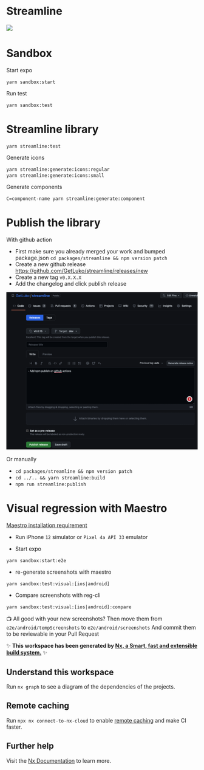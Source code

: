 # Streamline

<a alt="Nx logo" href="https://nx.dev" target="_blank" rel="noreferrer"><img src="https://raw.githubusercontent.com/nrwl/nx/master/images/nx-logo.png" width="45"></a>

# Sandbox

Start expo

```
yarn sandbox:start
```

Run test

```
yarn sandbox:test
```

# Streamline library

```
yarn streamline:test
```

Generate icons

```
yarn streamline:generate:icons:regular
yarn streamline:generate:icons:small
```

Generate components

```
C=component-name yarn streamline:generate:component
```

# Publish the library

With github action

- First make sure you already merged your work and bumped package.json `cd packages/streamline && npm version patch`
- Create a new github release https://github.com/GetLuko/streamline/releases/new
- Create a new tag `v0.X.X.X`
- Add the changelog and click publish release

![alt text](./docs/npm_publish.png 'Npm publish')

Or manually

- `cd packages/streamline && npm version patch`
- `cd ../.. && yarn streamline:build`
- `npm run streamline:publish`

# Visual regression with Maestro

[Maestro installation requirement](https://maestro.mobile.dev/getting-started/installing-maestro)

- Run iPhone `12` simulator or `Pixel 4a API 33` emulator

- Start expo

```
yarn sandbox:start:e2e
```

- re-generate screenshots with maestro

```
yarn sandbox:test:visual:[ios|android]
```

- Compare screenshots with reg-cli

```
yarn sandbox:test:visual:[ios|android]:compare
```

📺 All good with your new screenshots?
Then move them from `e2e/android/tempScreenshots` to `e2e/android/screenshots`
And commit them to be reviewable in your Pull Request

✨ **This workspace has been generated by [Nx, a Smart, fast and extensible build system.](https://nx.dev)** ✨

## Understand this workspace

Run `nx graph` to see a diagram of the dependencies of the projects.

## Remote caching

Run `npx nx connect-to-nx-cloud` to enable [remote caching](https://nx.app) and make CI faster.

## Further help

Visit the [Nx Documentation](https://nx.dev) to learn more.
